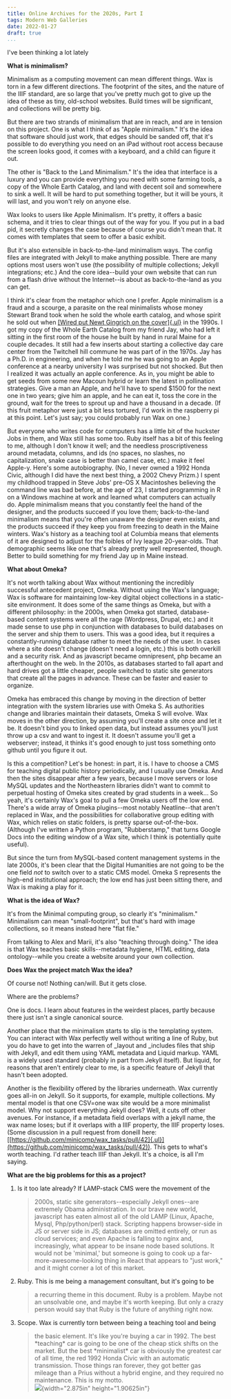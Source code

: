 ```yaml
---
title: Online Archives for the 2020s, Part I
tags: Modern Web Galleries
date: 2022-01-27
draft: true
...
```


I've been thinking a lot lately 

**What is minimalism?**

Minimalism as a computing movement can mean different things. Wax is
torn in a few different directions. The footprint of the sites, and the
nature of the IIIF standard, are so large that you've pretty much got to
give up the idea of these as tiny, old-school websites. Build times will
be significant, and collections will be pretty big.

But there are two strands of minimalism that are in reach, and are in
tension on this project. One is what I think of as "Apple minimalism."
It's the idea that software should just work, that edges should be
sanded off, that it's possible to do everything you need on an iPad
without root access because the screen looks good, it comes with a
keyboard, and a child can figure it out.

The other is "Back to the Land Minimalism." It's the idea that interface
is a luxury and you can provide everything you need with some farming
tools, a copy of the Whole Earth Catalog, and land with decent soil and
somewhere to sink a well. It will be hard to put something together, but
it will be yours, it will last, and you won't rely on anyone else.

Wax looks to users like Apple Minimalism. It's pretty, it offers a basic
schema, and it tries to clear things out of the way for you. If you put
in a bad pid, it secretly changes the case because of course you didn't
mean that. It comes with templates that seem to offer a basic exhibit.

But it's also extensible in back-to-the-land minimalism ways. The config
files are integrated with Jekyll to make anything possible. There are
many options most users won't use (the possibility of multiple
collections; Jekyll integrations; etc.) And the core idea\--build your
own website that can run from a flash drive without the Internet\--is
about as back-to-the-land as you can get.

I think it's clear from the metaphor which one I prefer. Apple
minimalism is a fraud and a scourge, a parasite on the real minimalists
whose money Stewart Brand took when he sold the whole earth catalog, and
whose spirit he sold out when [[Wired put Newt Gingrich on the
cover]{.ul}](https://press.uchicago.edu/Misc/Chicago/817415.html) in the
1990s. I got my copy of the Whole Earth Catalog from my friend Jay, who
had left it sitting in the first room of the house he built by hand in
rural Maine for a couple decades. It still had a few inserts about
starting a collective day care center from the Twitchell hill commune he
was part of in the 1970s. Jay has a Ph.D. in engineering, and when he
told me he was going to an Apple conference at a nearby university I was
surprised but not shocked. But then I realized it was actually an apple
conference. As in, you might be able to get seeds from some new Macoun
hybrid or learn the latest in pollination strategies. Give a man an
Apple, and he'll have to spend \$1500 for the next one in two years;
give him an apple, and he can eat it, toss the core in the ground, wait
for the trees to sprout up and have a thousand in a decade. (If this
fruit metaphor were just a bit less tortured, I'd work in the raspberry
pi at this point. Let's just say; you could probably run Wax on one.)

But everyone who writes code for computers has a little bit of the
huckster Jobs in them, and Wax still has some too. Ruby itself has a bit
of this feeling to me, although I don't know it well; and the needless
proscriptiveness around metadata, columns, and ids (no spaces, no
slashes, no capitalization, snake case is better than camel case, etc.)
make it feel Apple-y. Here's some autobiography. (No, I never owned a
1992 Honda Civic, although I did have the next best thing, a 2002 Chevy
Prizm.) I spent my childhood trapped in Steve Jobs' pre-OS X Macintoshes
believing the command line was bad before, at the age of 23, I started
programming in R on a Windows machine at work and learned what computers
can actually do. Apple minimalism means that you constantly feel the
hand of the designer, and the products succeed if you love them;
back-to-the-land minimalism means that you're often unaware the designer
even exists, and the products succeed if they keep you from freezing to
death in the Maine winters. Wax's history as a teaching tool at Columbia
means that elements of it are designed to adjust for the foibles of Ivy
league 20-year-olds. That demographic seems like one that's already
pretty well represented, though. Better to build something for my friend
Jay up in Maine instead.


**What about Omeka?**

It's not worth talking about Wax without mentioning the incredibly
successful antecedent project, Omeka. Without using the Wax's language;
Wax is software for maintaining low-key digital object collections in a
static-site environment. It does some of the same things as Omeka, but
with a different philosophy: in the 2000s, when Omeka got started,
database-based content systems were all the rage (Wordpress, Drupal,
etc.) and it made sense to use php in conjunction with databases to
build databases on the server and ship them to users. This was a good
idea, but it requires a constantly-running database rather to meet the
needs of the user. In cases where a site doesn't change (doesn't need a
login, etc.) this is both overkill and a security risk. And as
javascript became omnipresent, php became an afterthought on the web. In
the 2010s, as databases started to fall apart and hard drives got a
little cheaper, people switched to static site generators that create
all the pages in advance. These can be faster and easier to organize.

Omeka has embraced this change by moving in the direction of better
integration with the system libraries use with Omeka S. As authorities
change and libraries maintain their datasets, Omeka S will evolve. Wax
moves in the other direction, by assuming you'll create a site once and
let it be. It doesn't bind you to linked open data, but instead assumes
you'll just throw up a csv and want to ingest it. It doesn't assume
you'll get a webserver; instead, it thinks it's good enough to just toss
something onto github until you figure it out.

Is this a competition? Let's be honest: in part, it is. I have to choose
a CMS for teaching digital public history periodically, and I usually
use Omeka. And then the sites disappear after a few years, because I
move servers or lose MySQL updates and the Northeastern libraries didn't
want to commit to perpetual hosting of Omeka sites created by grad
students in a week... So yeah, it's certainly Wax's goal to pull a few
Omeka users off the low end. There's a wide array of Omeka
plugins\--most notably Neatline\--that aren't replaced in Wax, and the
possibilities for collaborative group editing with Wax, which relies on
static folders, is pretty sparse out-of-the-box. (Although I've written
a Python program, "Rubberstamp," that turns Google Docs into the editing
window of a Wax site, which I think is potentially quite useful).

But since the turn from MySQL-based content management systems in the
late 2000s, it's been clear that the Digital Humanities are not going to
be the one field *not* to switch over to a static CMS model. Omeka S
represents the high-end institutional approach; the low end has just
been sitting there, and Wax is making a play for it.

**What is the idea of Wax?**

It's from the Minimal computing group, so clearly it's "minimalism."
Minimalism can mean "small-footprint", but that's hard with image
collections, so it means instead here "flat file."

From talking to Alex and Marii, it's also "teaching through doing." The
idea is that Wax teaches basic skills\--metadata hygiene, HTML editing,
data ontology\--while you create a website around your own collection.

**Does Wax the project match Wax the idea?**

Of course not! Nothing can/will. But it gets close.

Where are the problems?

One is docs. I learn about features in the weirdest places, partly
because there just isn't a single canonical source.

Another place that the minimalism starts to slip is the templating
system. You can interact with Wax perfectly well without writing a line
of Ruby, but you do have to get into the warren of \_layout and
\_includes files that ship with Jekyll, and edit them using YAML
metadata and Liquid markup. YAML is a widely used standard (probably in
part from Jekyll itself). But liquid, for reasons that aren't entirely
clear to me, is a specific feature of Jekyll that hasn't been adopted.

Another is the flexibility offered by the libraries underneath. Wax
currently goes all-in on Jekyll. So it supports, for example, multiple
collections. My mental model is that one CSV=one wax site would be a
more minimalist model. Why not support everything Jekyll does? Well, it
cuts off other avenues. For instance, if a metadata field overlaps with
a jekyll name, the wax name loses; but if it overlaps with a IIIF
property, the IIIF property loses. (Some discussion in a pull request
from doneill here:
[[https://github.com/minicomp/wax_tasks/pull/42]{.ul}](https://github.com/minicomp/wax_tasks/pull/42)).
This gets to what's worth teaching. I'd rather teach IIIF than Jekyll.
It's a choice, is all I'm saying.

**What are the big problems for this as a project?**

1.  Is it too late already? If LAMP-stack CMS were the movement of the
    > 2000s, static site generators\--especially Jekyll ones\--are
    > extremely Obama administration. In our brave new world, javascript
    > has eaten almost all of the old LAMP (Linux, Apache, Mysql,
    > Php/python/perl) stack. Scripting happens browser-side in JS or
    > server side in JS; databases are omitted entirely, or run as cloud services; and even Apache
    > is falling to nginx and, increasingly, what appear to be insane
    > node based solutions. It would not be 'minimal,' but someone is
    > going to cook up a far-more-awesome-looking thing in React that
    > appears to "just work," and it might corner a lot of this market.

2.  Ruby. This is me being a management consultant, but it's going to be
    > a recurring theme in this document. Ruby is a problem. Maybe not
    > an unsolvable one, and maybe it's worth keeping. But only a crazy
    > person would say that Ruby is the future of anything right now.

3.  Scope. Wax is currently torn between being a teaching tool and being
    > the basic element. It's like you're buying a car in 1992. The best
    > \*teaching\* car is going to be one of the cheap stick shifts on
    > the market. But the best \*minimalist\* car is obviously the
    > greatest car of all time, the red 1992 Honda Civic with an
    > automatic transmission. Those things ran forever, they got better
    > gas mileage than a Prius without a hybrid engine, and they
    > required no maintenance. This is my motto.\
    > ![](media/image1.png){width="2.875in" height="1.90625in"}
